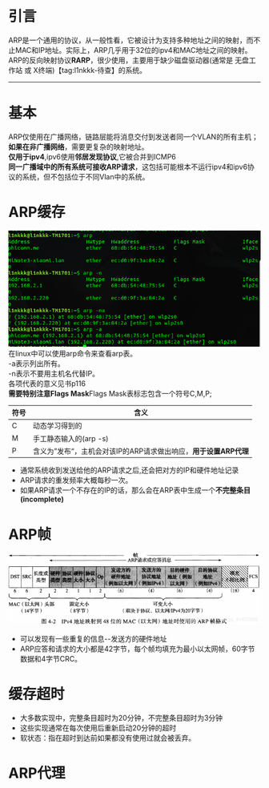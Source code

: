 
# 引言
ARP是一个通用的协议，从一般性看，它被设计为支持多种地址之间的映射，而不止MAC和IP地址。实际上，ARP几乎用于32位的ipv4和MAC地址之间的映射。<br>
ARP的反向映射协议**RARP**，很少使用，主要用于缺少磁盘驱动器(通常是 无盘工作站 或 X终端)【tag:l1nkkk-待查】的系统。<br>

------------
# 基本

ARP仅使用在广播网络，链路层能将消息交付到发送者同一个VLAN的所有主机；**如果在非广播网络**，需要更复杂的映射地址。<br>
**仅用于ipv4**,ipv6使用**邻居发现协议**,它被合并到ICMP6  
**同一广播域中的所有系统可接收ARP请求**，这包括可能根本不运行ipv4和ipv6协议的系统，但不包括位于不同Vlan中的系统。<br>

# ARP缓存

![arp]( ../img/2.png)<br>
在linux中可以使用arp命令来查看arp表。<br>
-a表示列出所有。  
-n表示不要用主机名代替IP。  
各项代表的意义见书p116  
**需要特别注意Flags Mask**Flags Mask表标志包含一个符号C,M,P;  
                                                                                                                                                                                                                                            
| 符号 | 含义                                                             |
| ---- | ---------------------------------------------------------------- |
| C    | 动态学习得到的                                                   |
| M    | 手工静态输入的(arp -s)                                           |
| P    | 含义为”发布“，主机会对该IP的ARP请求做出响应，**用于设置ARP代理** |
  
* 通常系统收到发送给他的ARP请求之后,还会把对方的IP和硬件地址记录
* ARP请求的重发频率大概每秒一次。
* 如果ARP请求一个不存在的IP的话，那么会在ARP表中生成一个**不完整条目(incomplete)**

# ARP帧
![arp](../img/20190717093225138.png "arp帧")  
* 可以发现有一些重复的信息--发送方的硬件地址
* ARP应答和请求的大小都是42字节，每个帧均填充为最小以太网帧，60字节数据和4字节CRC。

# 缓存超时
* 大多数实现中，完整条目超时为20分钟，不完整条目超时为3分钟
* 这些实现通常在每次使用后重新启动20分钟的超时
* 软状态：指在超时到达前如果都没有使用过就会被丢弃。
# ARP代理
